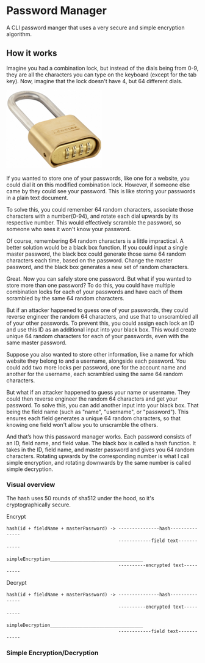 # Password Manager
A CLI password manger that uses a very secure and simple encryption algorithm.

## How it works
Imagine you had a combination lock, but instead of the dials being from 0-9, they are all the characters you can type on the keyboard (except for the tab key). Now, imagine that the lock doesn't have 4, but 64 different dials.

<img width=250 src="./combination_lock.jpeg">

If you wanted to store one of your passwords, like one for a website, you could dial it on this modified combination lock. However, if someone else came by they could see your password. This is like storing your passwords in a plain text document.

To solve this, you could remember 64 random characters, associate those characters with a number(0-94), and rotate each dial upwards by its respective number. This would effectively scramble the password, so someone who sees it won't know your password.

Of course, remembering 64 random characters is a little impractical. A better solution would be a black box function. If you could input a single master password, the black box could generate those same 64 random characters each time, based on the password. Change the master password, and the black box generates a new set of random characters.

Great. Now you can safely store one password. But what if you wanted to store more than one password? To do this, you could have multiple combination locks for each of your passwords and have each of them scrambled by the same 64 random characters.

But if an attacker happened to guess one of your passwords, they could reverse engineer the random 64 characters, and use that to unscrambled all of your other passwords. To prevent this, you could assign each lock an ID and use this ID as an additional input into your black box. This would create unique 64 random characters for each of your passwords, even with the same master password.

Suppose you also wanted to store other information, like a name for which website they belong to and a username, alongside each password. You could add two more locks per password, one for the account name and another for the username, each scrambled using the same 64 random characters.

But what if an attacker happened to guess your name or username. They could then reverse engineer the random 64 characters and get your password. To solve this, you can add another input into your black box. That being the field name (such as "name", "username", or "password"). This ensures each field generates a unique 64 random characters, so that knowing one field won't allow you to unscramble the others.

And that’s how this password manager works. Each password consists of an ID, field name, and field value. The black box is called a hash function. It takes in the ID, field name, and master password and gives you 64 random characters. Rotating upwards by the corresponding number is what I call simple encryption, and rotating downwards by the same number is called simple decryption.

### Visual overview
The hash uses 50 rounds of sha512 under the hood, so it's cryptographically secure.

Encrypt

```
hash(id + fieldName + masterPassword) -> ---------------hash---------------
                                         ------------field text------------
                         simpleEncryption__________________________________
                                         ----------encrypted text----------
```

Decrypt

```
hash(id + fieldName + masterPassword) -> ---------------hash---------------
                                         ----------encrypted text----------
                         simpleDecryption__________________________________
                                         ------------field text------------
```

### Simple Encryption/Decryption
